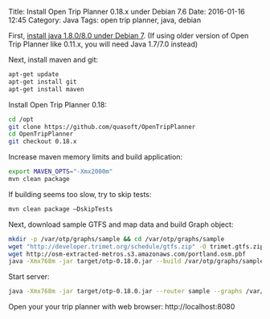 Title: Install Open Trip Planner 0.18.x under Debian 7.6
Date: 2016-01-16 12:45
Category: Java
Tags: open trip planner, java, debian

First, [install java 1.8.0/8.0 under Debian 7]({filename}../install-oracle-java-1-8-in-debian.md).
(If using older version of Open Trip Planner like 0.11.x, you will need Java 1.7/7.0 instead)

Next, install maven and git:

```bash
apt-get update
apt-get install git
apt-get install maven
```

Install Open Trip Planner 0.18:

```bash
cd /opt
git clone https://github.com/quasoft/OpenTripPlanner
cd OpenTripPlanner
git checkout 0.18.x
```

Increase maven memory limits and build application:

```bash
export MAVEN_OPTS="-Xmx2000m"
mvn clean package
```

If building seems too slow, try to skip tests:

```bash
mvn clean package –DskipTests
```

Next, download sample GTFS and map data and build Graph object:

```bash
mkdir -p /var/otp/graphs/sample && cd /var/otp/graphs/sample
wget "http://developer.trimet.org/schedule/gtfs.zip" -O trimet.gtfs.zip
wget http://osm-extracted-metros.s3.amazonaws.com/portland.osm.pbf
java -Xmx768m -jar target/otp-0.18.0.jar --build /var/otp/graphs/sample
```

Start server:
```bash
java -Xmx768m -jar target/otp-0.18.0.jar --router sample --graphs /var/otp/graphs/ --server --port 8080
```

Open your your trip planner with web browser: http://localhost:8080